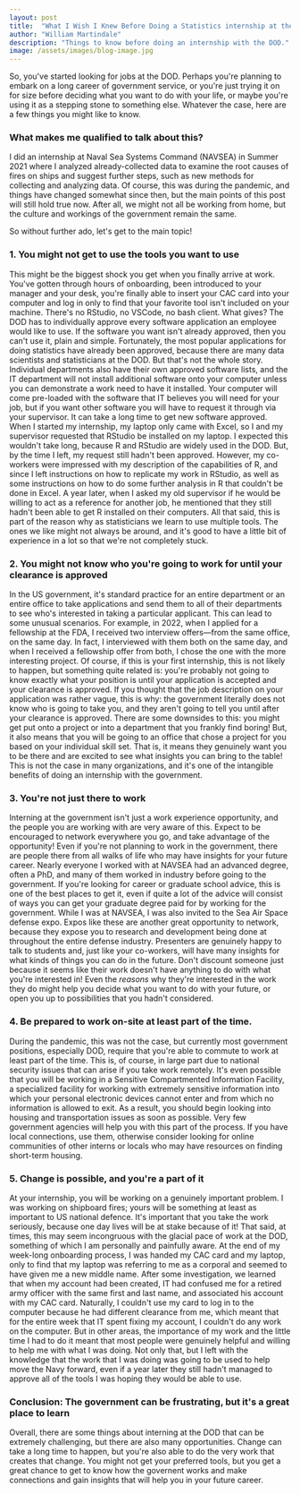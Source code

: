 ```yaml
---
layout: post
title:  "What I Wish I Knew Before Doing a Statistics internship at the DoD"
author: "William Martindale"
description: "Things to know before doing an internship with the DOD."
image: /assets/images/blog-image.jpg
---
```

So, you've started looking for jobs at the DOD. Perhaps you're planning to embark on a long career of government service, or you're just trying it on for size before deciding what you want to do with your life, or maybe you're using it as a stepping stone to something else. Whatever the case, here are a few things you might like to know.

### What makes me qualified to talk about this?
I did an internship at Naval Sea Systems Command (NAVSEA) in Summer 2021 where I analyzed already-collected data to examine the root causes of fires on ships and suggest further steps, such as new methods for collecting and analyzing data. Of course, this was during the pandemic, and things have changed somewhat since then, but the main points of this post will still hold true now. After all, we might not all be working from home, but the culture and workings of the government remain the same. 

So without further ado, let's get to the main topic!

### 1. You might not get to use the tools you want to use
This might be the biggest shock you get when you finally arrive at work. You've gotten through hours of onboarding, been introduced to your manager and your desk, you're finally able to insert your CAC card into your computer and log in only to find that your favorite tool isn't included on your machine. There's no RStudio, no VSCode, no bash client. What gives?
The DOD has to individually approve every software application an employee would like to use. If the software you want isn't already approved, then you can't use it, plain and simple. Fortunately, the most popular applications for doing statistics have already been approved, because there are many data scientists and statisticians at the DOD. But that's not the whole story. Individual departments also have their own approved software lists, and the IT department will not install additional software onto your computer unless you can demonstrate a work need to have it installed. Your computer will come pre-loaded with the software that IT believes you will need for your job, but if you want other software you will have to request it through via your supervisor.
It can take a long time to get new software approved. When I started my internship, my laptop only came with Excel, so I and my supervisor requested that RStudio be installed on my laptop. I expected this wouldn't take long, because R and RStudio are widely used in the DOD. But, by the time I left, my request still hadn't been approved. However, my co-workers were impressed with my description of the capabilities of R, and since I left instructions on how to replicate my work in RStudio, as well as some instructions on how to do some further analysis in R that couldn't be done in Excel. A year later, when I asked my old supervisor if he would be willing to act as a reference for another job, he mentioned that they still hadn't been able to get R installed on their computers. 
All that said, this is part of the reason why as statisticians we learn to use multiple tools. The ones we like might not always be around, and it's good to have a little bit of experience in a lot so that we're not completely stuck.

### 2. You might not know who you're going to work for until your clearance is approved
In the US government, it's standard practice for an entire department or an entire office to take applications and send them to all of their departments to see who's interested in taking a particular applicant. This can lead to some unusual scenarios. For example, in 2022, when I applied for a fellowship at the FDA, I received two interview offers—from the same office, on the same day. In fact, I interviewed with them both on the same day, and when I received a fellowship offer from both, I chose the one with the more interesting project.
Of course, if this is your first internship, this is not likely to happen, but something quite related is: you're probably not going to know exactly what your position is until your application is accepted and your clearance is approved. If you thought that the job description on your application was rather vague, this is why: the government literally does not know who is going to take you, and they aren't going to tell you until after your clearance is approved.
There are some downsides to this: you might get put onto a project or into a department that you frankly find boring! But, it also means that you will be going to an office that chose a project for you based on your individual skill set. That is, it means they genuinely want you to be there and are excited to see what insights you can bring to the table! This is not the case in many organizations, and it's one of the intangible benefits of doing an internship with the government.

### 3. You're not just there to work
Interning at the government isn't just a work experience opportunity, and the people you are working with are very aware of this. Expect to be encouraged to network everywhere you go, and take advantage of the opportunity! Even if you're not planning to work in the government, there are people there from all walks of life who may have insights for your future career. Nearly everyone I worked with at NAVSEA had an advanced degree, often a PhD, and many of them worked in industry before going to the government. If you're looking for career or graduate school advice, this is one of the best places to get it, even if quite a lot of the advice will consist of ways you can get your graduate degree paid for by working for the government. 
While I was at NAVSEA, I was also invited to the Sea Air Space defense expo. Expos like these are another great opportunity to network, because they expose you to research and development being done at throughout the entire defense industry. Presenters are genuinely happy to talk to students and, just like your co-workers, will have many insights for what kinds of things you can do in the future. Don't discount someone just because it seems like their work doesn't have anything to do with what you're interested in! Even the _reasons_ why they're interested in the work they do might help you decide what you want to do with your future, or open you up to possibilities that you hadn't considered.

### 4. Be prepared to work on-site at least part of the time.
During the pandemic, this was not the case, but currently most government positions, especially DOD, require that you're able to commute to work at least part of the time. This is, of course, in large part due to national security issues that can arise if you take work remotely. It's even possible that you will be working in a Sensitive Compartmented Information Facility, a specialized facility for working with extremely sensitive information into which your personal electronic devices cannot enter and from which no information is allowed to exit.
As a result, you should begin looking into housing and transportation issues as soon as possible. Very few government agencies will help you with this part of the process. If you have local connections, use them, otherwise consider looking for online communities of other interns or locals who may have resources on finding short-term housing.

### 5. Change is possible, and you're a part of it
At your internship, you will be working on a genuinely important problem. I was working on shipboard fires; yours will be something at least as important to US national defence. It's important that you take the work seriously, because one day lives will be at stake because of it!
That said, at times, this may seem incongruous with the glacial pace of work at the DOD, something of which I am personally and painfully aware. At the end of my week-long onboarding process, I was handed my CAC card and my laptop, only to find that my laptop was referring to me as a corporal and seemed to have given me a new middle name. After some investigation, we learned that when my account had been created, IT had confused me for a retired army officer with the same first and last name, and associated his account with my CAC card. Naturally, I couldn't use my card to log in to the computer because he had different clearance from me, which meant that for the entire week that IT spent fixing my account, I couldn't do any work on the computer.
But in other areas, the importance of my work and the little time I had to do it meant that most people were genuinely helpful and willing to help me with what I was doing. Not only that, but I left with the knowledge that the work that I was doing was going to be used to help move the Navy forward, even if a year later they still hadn't managed to approve all of the tools I was hoping they would be able to use.

### Conclusion: The government can be frustrating, but it's a great place to learn
Overall, there are some things about interning at the DOD that can be extremely challenging, but there are also many opportunities. Change can take a long time to happen, but you're also able to do the very work that creates that change. You might not get your preferred tools, but you get a great chance to get to know how the governent works and make connections and gain insights that will help you in your future career.
